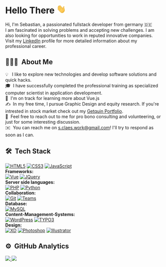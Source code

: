 <h1>Hello There <img src="https://github.com/ABSphreak/ABSphreak/blob/master/gifs/Hi.gif" width="30px"></h1>

Hi, I'm Sebastian, a passionated fullstack developer from germany 🇩🇪\
I am fascinated in solving problems and accepting new challenges. I am also looking for opportunities to work in reputed innovative companies.\
Visit my [LinkedIn](https://www.linkedin.com/in/sebastian-claes-a85a92220/) profile for more detailed information about my professional career.

## 👨🏻‍💻 &nbsp;About Me

💡 &nbsp; I like to explore new technologies and develop software solutions and quick hacks.\
🎓 &nbsp;I have successfully completed the professional training as specialized computer scientist in application development. \
🌱 &nbsp;I'm on track for learning more about Vue.js\
✍️ &nbsp;In my free time, I pursue Graphic Design and equity research. If you're intrested in stock market check out my [Getquin Portfolio](https://app.getquin.com/u/sebastianC).\
💬 &nbsp;Feel free to reach out to me for pro bono consulting and volunteering, or just for some interesting discussion.\
✉️ &nbsp;You can reach me on s.claes.work@gmail.com! I'll try to respond as soon as I can.
<!---📄 &nbsp;Please have a look at my [Résumé](https://www.google.com) for more details about me. I'm open to feedback and suggestions!--->

## 🛠 &nbsp;Tech Stack
[![HTML5](https://img.shields.io/badge/-HTML5-E34F26?logo=html5&logoColor=white&style=flat&link=https://github.com/claes-work)](https://github.com/claes-work)
[![CSS3](https://img.shields.io/badge/-CSS3-0088CC?logo=css3&logoColor=white&style=flat&link=https://github.com/claes-work)](https://github.com/claes-work)
[![JavaScript](https://img.shields.io/badge/-JavaScript-black?logo=javascript&style=flat&link=https://github.com/claes-work)](https://github.com/claes-work)\
**Frameworks:**  
[![Vue](https://img.shields.io/badge/-Vue.js-4FC08D?logo=vue.js&logoColor=white&style=flat&link=https://vuejs.org/)](https://vuejs.org/)
[![JQuery](https://img.shields.io/badge/-JQuery-blue?style=flat&logo=jquery&link=https://jquery.com/)](https://jquery.com/)\
**Server side languages:**  
[![PHP](https://img.shields.io/badge/-PHP-777BB4?style=flat&logo=php&logoColor=white&link=https://www.php.net/)](https://www.php.net/)
[![Python](https://img.shields.io/badge/-Python-3776AB?style=flat&logo=python&logoColor=white&link=https://www.python.org/)](https://www.python.org/)\
**Collaboration:**  
[![Git](https://img.shields.io/badge/-Git-F05032?style=flat&logo=git&logoColor=white&link=https://git-scm.com/)](https://git-scm.com/)
[![Teams](https://img.shields.io/badge/-Microsoft%20Teams-6264A7?style=flat&logo=&link=https://www.microsoft.com/de-de/microsoft-teams/group-chat-software)](https://www.microsoft.com/de-de/microsoft-teams/group-chat-software)\
**Database:**  
[![MySQL](https://img.shields.io/badge/-MySQL-4479A1?style=flat&logo=mysql&logoColor=white&link=https://www.mysql.com/en/)](https://www.mysql.com/en/)\
**Content-Management-Systems:**  
[![WordPress](https://img.shields.io/badge/-WordPress-blue?style=flat&logo=wordpress&logoColor=white&link=https://wordpress.com/en/)](https://wordpress.com/en/)
[![TYPO3](https://img.shields.io/badge/-TYPO3-FF8700?style=flat&logo=typo3&logoColor=white&link=https://typo3.org/)](https://typo3.org/)\
**Design:**  
[![XD](https://img.shields.io/badge/-Adobe%20XD-FF61F6?style=flat&logo=adobe-xd&logoColor=white&link=https://www.adobe.com/de/products/xd.html)](https://www.adobe.com/de/products/xd.html)
[![Photoshop](https://img.shields.io/badge/-Adobe%20Photoshop-31A8FF?style=flat&logo=adobe-photoshop&logoColor=white&link=https://www.adobe.com/de/products/photoshop/landpb.html)](https://www.adobe.com/de/products/photoshop/landpb.html)
[![Illustrator](https://img.shields.io/badge/-Adobe%20Illustrator-FF9A00?style=flat&logo=adobe-illustrator&logoColor=white&link=https://www.adobe.com/de/products/illustrator.html)](https://www.adobe.com/de/products/illustrator.html)

<!--[![Bootstrap](https://img.shields.io/badge/-Bootstrap-563D7C?style=flat&logo=bootstrap&logoColor=white&link=https://getbootstrap.com/)](https://getbootstrap.com/)\-->
<!---[![React](https://img.shields.io/badge/-React.js-0088CC?logo=react&logoColor=white&style=flat&link=https://reactjs.org/)](https://reactjs.org/)-->
<!---[![Typescript](https://img.shields.io/badge/-TypeScript-3178C6?style=flat&logo=typescript&logoColor=white&link=https://www.typescriptlang.org/)](https://www.typescriptlang.org/)-->
<!---[![Node.js](https://img.shields.io/badge/-Node.js-339933?style=flat&logo=node.js&logoColor=white&link=https://nodejs.org/en/)](https://nodejs.org/en/)-->

## ⚙️ &nbsp;GitHub Analytics

<p>
<a href="https://github.com/claes-work">
  <img height="150em" src="https://github-readme-stats-eight-theta.vercel.app/api?username=claes-work&show_icons=true&theme=algolia&include_all_commits=true&count_private=true"/>
  <img height="150em" src="https://github-readme-stats-eight-theta.vercel.app/api/top-langs/?username=claes-work&layout=compact&langs_count=8&theme=algolia"/>
</a>
</p>
